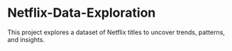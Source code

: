 # Netflix-Data-Exploration
This project explores a dataset of Netflix titles to uncover trends, patterns, and insights.

